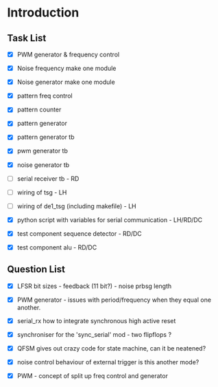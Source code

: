 # Introduction


## Task List 

- [x] PWM generator & frequency control
- [x] Noise frequency make one module
- [x] Noise generator make one module
- [x] pattern freq control
- [x] pattern counter
- [x] pattern generator
- [x] pattern generator tb
- [x] pwm generator tb
- [x] noise generator tb
- [ ] serial receiver tb - RD
- [ ] wiring of tsg - LH
- [ ] wiring of de1_tsg (including makefile) - LH
- [x] python script with variables for serial communication - LH/RD/DC
- [x] test component sequence detector - RD/DC
- [x] test component alu - RD/DC





## Question List 


- [x] LFSR bit sizes - feedback (11 bit?) - noise prbsg length
- [x] PWM generator - issues with period/frequency when they equal one another.
- [x] serial_rx how to integrate synchronous high active reset
- [x] synchroniser for the 'sync_serial' mod - two flipflops ?
- [x] QFSM gives out crazy code for state machine, can it be neatened?
- [x] noise control behaviour of external trigger is this another mode?
- [x] PWM - concept of split up freq control and generator




